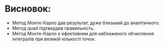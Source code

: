 # Висновок:
- Метод Монте-Карло дав результат, дуже близький до аналітичного.
- Метод quad підтвердив правильність.
- Метод Монте-Карло є ефективним для наближеного обчислення інтегралів при великій кількості точок.
